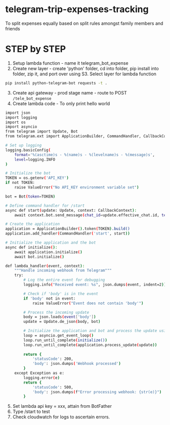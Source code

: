# telegram-trip-expenses-tracking
To split expenses equally based on split rules amongst family members and friends


# STEP by STEP 

1. Setup lambda function - name it telegram_bot_expense
2. Create new layer - create 'python' folder, cd into folder, pip install into folder, zip it, and port over using S3. Select layer for lambda function 
```bash
pip install python-telegram-bot requests -t .
```
3. Create api gateway - prod stage name - route to POST `/tele_bot_expense`
4. Create lambda code - To only print hello world 
```bash
import json
import logging
import os
import asyncio
from telegram import Update, Bot
from telegram.ext import ApplicationBuilder, CommandHandler, CallbackContext

# Set up logging
logging.basicConfig(
    format='%(asctime)s - %(name)s - %(levelname)s - %(message)s',
    level=logging.INFO
)

# Initialize the bot
TOKEN = os.getenv('API_KEY')
if not TOKEN:
    raise ValueError("No API_KEY environment variable set")

bot = Bot(token=TOKEN)

# Define command handler for /start
async def start(update: Update, context: CallbackContext):
    await context.bot.send_message(chat_id=update.effective_chat.id, text="Hello World")

# Create the application
application = ApplicationBuilder().token(TOKEN).build()
application.add_handler(CommandHandler('start', start))

# Initialize the application and the bot
async def initialize():
    await application.initialize()
    await bot.initialize()

def lambda_handler(event, context):
    """Handle incoming webhook from Telegram"""
    try:
        # Log the entire event for debugging
        logging.info("Received event: %s", json.dumps(event, indent=2))

        # Check if 'body' is in the event
        if 'body' not in event:
            raise ValueError("Event does not contain 'body'")

        # Process the incoming update
        body = json.loads(event['body'])
        update = Update.de_json(body, bot)

        # Initialize the application and bot and process the update using asyncio
        loop = asyncio.get_event_loop()
        loop.run_until_complete(initialize())
        loop.run_until_complete(application.process_update(update))
        
        return {
            'statusCode': 200,
            'body': json.dumps('Webhook processed')
        }
    except Exception as e:
        logging.error(e)
        return {
            'statusCode': 500,
            'body': json.dumps(f"Error processing webhook: {str(e)}")
        }

```

5. Set lambda api key = xxx, attain from BotFather
6. Type /start to test
7. Check cloudwatch for logs to ascertain errors. 
